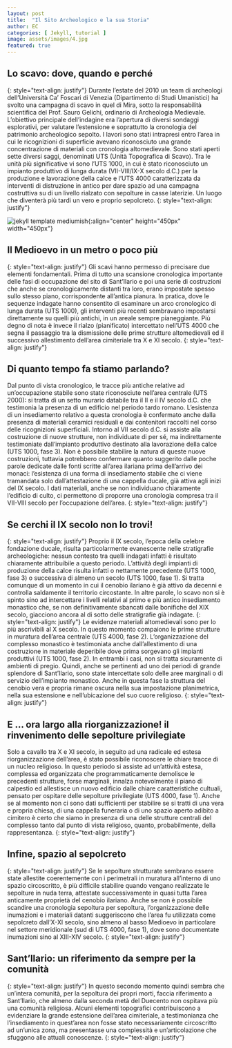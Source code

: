 ```yaml
---
layout: post
title:  "Il Sito Archeologico e la sua Storia"
author: EC
categories: [ Jekyll, tutorial ]
image: assets/images/4.jpg
featured: true
---
```

  
  
  

## Lo scavo: dove, quando e perché
{: style="text-align: justify"}
Durante l’estate del 2010 un team di archeologi dell’Università Ca’ Foscari di Venezia (Dipartimento di Studi Umanistici) ha svolto una campagna di scavo in quel di Mira, sotto la responsabilità scientifica del Prof. Sauro Gelichi, ordinario di Archeologia Medievale. L’obiettivo principale dell’indagine era l’apertura di diversi sondaggi esplorativi, per valutare l’estensione e soprattutto la cronologia del patrimonio archeologico sepolto. I lavori sono stati intrapresi entro l’area in cui le ricognizioni di superficie avevano riconosciuto una grande concentrazione di materiali con cronologia altomedievale. Sono stati aperti sette diversi saggi, denominati UTS (Unità Topografica di Scavo). Tra le unità più significative vi sono l’UTS 1000, in cui è stato riconosciuto un impianto produttivo di lunga durata (VII-VIII/IX-X secolo d.C.) per la produzione e lavorazione della calce e l’UTS 4000 caratterizzata da interventi di distruzione in antico per dare spazio ad una campagna costruttiva su di un livello rialzato con sepolture in casse laterizie. Un luogo che diventerà più tardi un vero e proprio sepolcreto.
{: style="text-align: justify"}

![jekyll template mediumish]({{site.baseurl}}/assets/images/scavo.jpg){:align="center" height="450px" width="450px"}

## Il Medioevo in un metro o poco più
{: style="text-align: justify"}
Gli scavi hanno permesso di precisare due elementi fondamentali. Prima di tutto una scansione cronologica importante delle fasi di occupazione del sito di Sant’Ilario e poi una serie di costruzioni che anche se cronologicamente distanti tra loro, erano impostate spesso sullo stesso piano, corrispondente all’antica pianura. In pratica, dove le sequenze indagate hanno consentito di esaminare un arco cronologico di lunga durata (UTS 1000), gli interventi più recenti sembravano impostarsi direttamente su quelli più antichi, in un areale sempre pianeggiante. Più degno di nota è invece il rialzo (pianificato) intercettato nell’UTS 4000 che segna il passaggio tra la dismissione delle prime strutture altomedievali ed il successivo allestimento dell’area cimiteriale tra X e XI secolo.
{: style="text-align: justify"}
## Di quanto tempo fa stiamo parlando?

Dal punto di vista cronologico, le tracce più antiche relative ad un’occupazione stabile sono state riconosciute nell’area centrale (UTS 2000): si tratta di un setto murario databile tra il II e il IV secolo d.C. che testimonia la presenza di un edificio nel periodo tardo romano. L’esistenza di un insediamento relativo a questa cronologia è confermato anche dalla presenza di materiali ceramici residuali e dai contenitori raccolti nel corso delle ricognizioni superficiali. Intorno al VII secolo d.C. si assiste alla costruzione di nuove strutture, non individuate di per sé, ma indirettamente testimoniate dall’impianto produttivo destinato alla lavorazione della calce (UTS 1000, fase 3). Non è possibile stabilire la natura di queste nuove costruzioni, tuttavia potrebbero confermare quanto suggerito dalle poche parole dedicate dalle fonti scritte all’area ilariana prima dell’arrivo dei monaci: l’esistenza di una forma di insediamento stabile che ci viene tramandata solo dall’attestazione di una cappella ducale, già attiva agli inizi del IX secolo. I dati materiali, anche se non individuano chiaramente l’edificio di culto, ci permettono di proporre una cronologia compresa tra il VII-VIII secolo per l’occupazione dell’area.
{: style="text-align: justify"}
## Se cerchi il IX secolo non lo trovi!
{: style="text-align: justify"}
Proprio il IX secolo, l’epoca della celebre fondazione ducale, risulta particolarmente evanescente nelle stratigrafie archeologiche: nessun contesto tra quelli indagati infatti è risultato chiaramente attribuibile a questo periodo. L’attività degli impianti di produzione della calce risulta infatti o nettamente precedente (UTS 1000, fase 3) o successiva di almeno un secolo (UTS 1000, fase 1). Si tratta comunque di un momento in cui il cenobio ilariano è già attivo da decenni e controlla saldamente il territorio circostante. In altre parole, lo scavo non si è spinto sino ad intercettare i livelli relativi al primo e più antico insediamento monastico che, se non definitivamente sbancati dalle bonifiche del XIX secolo, giacciono ancora al di sotto delle stratigrafie già indagate.
{: style="text-align: justify"}
Le evidenze materiali altomedievali sono per lo più ascrivibili al X secolo. In questo momento compaiono le prime strutture in muratura dell’area centrale (UTS 4000, fase 2). L’organizzazione del complesso monastico è testimoniata anche dall’allestimento di una costruzione in materiale deperibile dove prima sorgevano gli impianti produttivi (UTS 1000, fase 2). In entrambi i casi, non si tratta sicuramente di ambienti di pregio. Quindi, anche se pertinenti ad uno dei periodi di grande splendore di Sant’Ilario, sono state intercettate solo delle aree marginali o di servizio dell’impianto monastico. Anche in questa fase la struttura del cenobio vera e propria rimane oscura nella sua impostazione planimetrica, nella sua estensione e nell’ubicazione del suo cuore religioso.
{: style="text-align: justify"}
## E ... ora largo alla riorganizzazione! il rinvenimento delle sepolture privilegiate

Solo a cavallo tra X e XI secolo, in seguito ad una radicale ed estesa riorganizzazione dell’area, è stato possibile riconoscere le chiare tracce di un nucleo religioso. In questo periodo si assiste ad un’attività estesa, complessa ed organizzata che programmaticamente demolisce le precedenti strutture, forse marginali, innalza notevolmente il piano di calpestio ed allestisce un nuovo edificio dalle chiare caratteristiche cultuali, pensato per ospitare delle sepolture privilegiate (UTS 4000, fase 1). Anche se al momento non ci sono dati sufficienti per stabilire se si tratti di una vera e propria chiesa, di una cappella funeraria o di uno spazio aperto adibito a cimitero è certo che siamo in presenza di una delle strutture centrali del complesso tanto dal punto di vista religioso, quanto, probabilmente, della rappresentanza.
{: style="text-align: justify"}
## Infine, spazio al sepolcreto
{: style="text-align: justify"}
Se le sepolture strutturate sembrano essere state allestite coerentemente con i perimetrali in muratura all’interno di uno spazio circoscritto, è più difficile stabilire quando vengano realizzate le sepolture in nuda terra, attestate successivamente in quasi tutta l’area anticamente proprietà del cenobio ilariano. Anche se non è possibile scandire una cronologia sepoltura per sepoltura, l’organizzazione delle inumazioni e i materiali datanti suggeriscono che l’area fu utilizzata come sepolcreto dall’X-XI secolo, sino almeno al basso Medioevo in particolare nel settore meridionale (sud di UTS 4000, fase 1), dove sono documentate inumazioni sino al XIII-XIV secolo.
{: style="text-align: justify"}
## Sant’Ilario: un riferimento da sempre per la comunità
{: style="text-align: justify"}
In questo secondo momento quindi sembra che un’intera comunità, per la sepoltura dei propri morti, faccia riferimento a Sant’Ilario, che almeno dalla seconda metà del Duecento non ospitava più una comunità religiosa. Alcuni elementi topografici contribuiscono a evidenziare la grande estensione dell’area cimiteriale, a testimonianza che l’insediamento in quest’area non fosse stato necessariamente circoscritto ad un’unica zona, ma presentasse una complessità e un’articolazione che sfuggono alle attuali conoscenze.
{: style="text-align: justify"}


